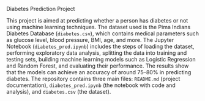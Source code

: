 Diabetes Prediction Project

This project is aimed at predicting whether a person has diabetes or not using machine learning techniques. The dataset used is the Pima Indians Diabetes Database (`diabetes.csv`), which contains medical parameters such as glucose level, blood pressure, BMI, age, and more. The Jupyter Notebook (`diabetes_pred.ipynb`) includes the steps of loading the dataset, performing exploratory data analysis, splitting the data into training and testing sets, building machine learning models such as Logistic Regression and Random Forest, and evaluating their performance. The results show that the models can achieve an accuracy of around 75–80% in predicting diabetes. The repository contains three main files: `README.md` (project documentation), `diabetes_pred.ipynb` (the notebook with code and analysis), and `diabetes.csv` (the dataset).
